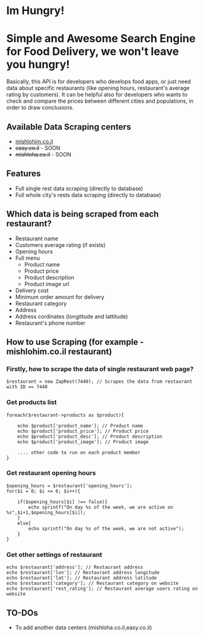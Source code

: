 # Im Hungry!
# Simple and Awesome Search Engine for Food Delivery, we won't leave you hungry!

Basically, this API is for developers who develops food apps, or just need data about specific restaurants (like opening hours, restaurant's average rating by customers). It can be helpful also for developers who wants to check and compare the prices between different cities and populations, in order to draw conclusions.

## Available Data Scraping centers
* [mishlohim.co.il](http://mishlohim.co.il)
* ~~easy.co.il~~ - SOON
* ~~mishloha.co.il~~ - SOON

## Features
* Full single rest data scraping (directly to database)
* Full whole city's rests data scraping (directly to database)

## Which data is being scraped from each restaurant?
* Restaurant name
* Customers average rating (if exists)
* Opening hours
* Full menu
	- Product name
	- Product price
	- Product description
	- Product image url
* Delivery cost
* Minimum order amount for delivery
* Restaurant category
* Address
* Address cordinates (longittude and lattitude)
* Restaurant's phone number

## How to use __Scraping__ (for example - mishlohim.co.il restaurant)

### Firstly, how to scrape the data of single restaurant web page?
```
$restaurant = new ZapRest(7440); // Scrapes the data from restaurant with ID == 7440
```
### Get products list 
```
foreach($restaurant->products as $product){

	echo $product['product_name']; // Product name
	echo $product['product_price']; // Product price
	echo $product['product_desc']; // Product description
	echo $product['product_image']; // Product image
	
	.... other code to run on each product member
}
```

### Get restaurant opening hours
```
$opening_hours = $restaurant['opening_hours'];
for($i = 0; $i <= 6; $i++){
	
	if($opening_hours[$i] !== false){
		echo sprintf("On day %s of the week, we are active on %s",$i+1,$opening_hours[$i]);
	}
	else{
		echo sprintf("On day %s of the week, we are not active");
	}
}
```

### Get other settings of restaurant
```
echo $restaurant['address']; // Restaurant address
echo $restaurant['lon']; // Restaurant address longitude
echo $restaurant['lat']; // Restaurant address latitude
echo $restaurant['category']; // Restaurant category on website
echo $restaurant['rest_rating']; // Restaurant average users rating on website
```

## TO-DOs
* To add another data centers (mishloha.co.il,easy.co.il)
